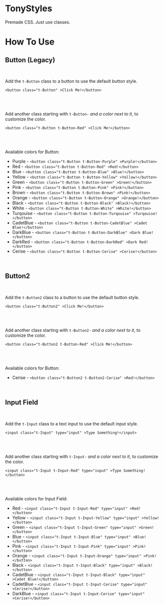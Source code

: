 # TonyStyles
Premade CSS. Just use classes.

# How To Use

## Button (Legacy)

<br>

Add the `t-Button` class to a button to use the default button style.

`<button class="t-Button" >Click Me!</button>`

<br><br>

Add another class starting with `t-Button-` _and a color next to it_, to customize the color.

`<button class="t-Button t-Button-Red" >Click Me!</button>`

<br><br>

Available colors for Button:

* Purple  - `<button class="t-Button t-Button-Purple" >Purple!</button>`
* Red     - `<button class="t-Button t-Button-Red" >Red!</button>`
* Blue    - `<button class="t-Button t-Button-Blue" >Blue!</button>`
* Yellow  - `<button class="t-Button t-Button-Yellow" >Yellow!</button>`
* Green   - `<button class="t-Button t-Button-Green" >Green!</button>`
* Pink   - `<button class="t-Button t-Button-Pink" >Pink!</button>`
* Brown   - `<button class="t-Button t-Button-Brown" >Pink!</button>`
* Orange - `<button class="t-Button t-Button-Orange" >Orange!</button>`
* Black - `<button class="t-Button t-Button-Black" >Black!</button>`
* White - `<button class="t-Button t-Button-White" >White!</button>`
* Turqouise - `<button class="t-Button t-Button-Turqouise" >Turqouise!</button>`
* CadetBlue - `<button class="t-Button t-Button-CadetBlue" >Cadet Blue!</button>`
* DarkBlue - `<button class="t-Button t-Button-DarkBlue" >Dark Blue!</button>`
* DarkRed - `<button class="t-Button t-Button-DarkRed" >Dark Red!</button>`
* Cerise - `<button class="t-Button t-Button-Cerise" >Cerise!</button>`

<br>

## Button2

<br>

Add the `t-Button2` class to a button to use the default button style.

`<button class="t-Button2" >Click Me!</button>`

<br><br>

Add another class starting with `t-Button2-` _and a color next to it_, to customize the color.

`<button class="t-Button2 t-Button-Red" >Click Me!</button>`

<br><br>

Available colors for Button:

* Cerise - `<button class="t-Button2 t-Button2-Cerise" >Red!</button>`

<br>

## Input Field

<br>

Add the `t-Input` class to a text input to use the default input style.

`<input class="t-Input" type="input" >Type Something!</input>`

<br><br>

Add another class starting with `t-Input-` _and a color next to it_, to customize the color.

`<input class="t-Input t-Input-Red" type="input" >Type Something!</button>`

<br><br>

Available colors for Input Field:

* Red     - `<input class="t-Input t-Input-Red" type="input" >Red!</button>`
* Yellow  - `<input class="t-Input t-Input-Yellow" type="input" >Yellow!</button>`
* Green - `<input class="t-Input t-Input-Green" type="input" >Green!</button>`
* Blue - `<input class="t-Input t-Input-Blue" type="input" >Blue!</button>`
* Pink - `<input class="t-Input t-Input-Pink" type="input" >Pink!</button>`
* Orange - `<input class="t-Input t-Input-Orange" type="input" >Pink!</button>`
* Black - `<input class="t-Input t-Input-Black" type="input" >Black!</button>`
* CadetBlue - `<input class="t-Input t-Input-Black" type="input" >Cadet Blue!</button>`
* CadetBlue - `<input class="t-Input t-Input-Cerise" type="input" >Cerise!</button>`
* DarkBlue - `<input class="t-Input t-Input-Cerise" type="input" >Cerise!</button>`
